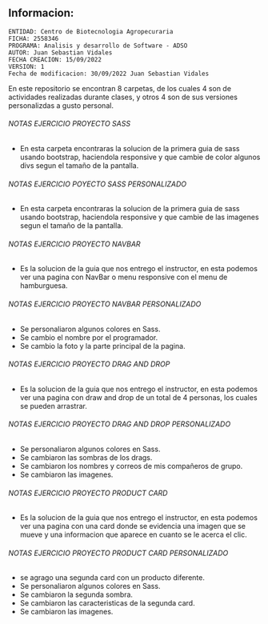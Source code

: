 ## Informacion:

    ENTIDAD: Centro de Biotecnologia Agropecuraria
    FICHA: 2558346
    PROGRAMA: Analisis y desarrollo de Software - ADSO
    AUTOR: Juan Sebastian Vidales
    FECHA CREACION: 15/09/2022
    VERSION: 1
    Fecha de modificacion: 30/09/2022 Juan Sebastian Vidales
    
En este repositorio se encontran 8 carpetas, de los cuales 4 son de actividades realizadas durante clases, y otros 4 son de sus versiones personalizdas a gusto personal.

###### NOTAS EJERCICIO PROYECTO SASS
- En esta carpeta encontraras la solucion de la primera guia de sass usando bootstrap, haciendola responsive y que cambie de color algunos divs segun el tamaño de la pantalla.


###### NOTAS EJERCICIO POYECTO SASS PERSONALIZADO
- En esta carpeta encontraras la solucion de la primera guia de sass usando bootstrap, haciendola responsive y que cambie de las imagenes segun el tamaño de la pantalla.

###### NOTAS EJERCICIO PROYECTO NAVBAR
- Es la solucion de la guia que nos entrego el instructor, en esta podemos ver una pagina con NavBar o menu responsive con el menu de hamburguesa.

###### NOTAS EJERCICIO PROYECTO NAVBAR PERSONALIZADO
- Se personaliaron algunos colores en Sass.
- Se cambio el nombre por el programador.
- Se cambio la foto y la parte principal de la pagina.

###### NOTAS EJERCICIO PROYECTO DRAG AND DROP
- Es la solucion de la guia que nos entrego el instructor, en esta podemos ver una pagina con draw and drop de un total de 4 personas, los cuales se pueden arrastrar.

###### NOTAS EJERCICIO PROYECTO DRAG AND DROP PERSONALIZADO
- Se personaliaron algunos colores en Sass.
- Se cambiaron las sombras de los drags.
- Se cambiaron los nombres y correos de mis compañeros de grupo.
- Se cambiaron las imagenes.

###### NOTAS EJERCICIO PROYECTO PRODUCT CARD
- Es la solucion de la guia que nos entrego el instructor, en esta podemos ver una pagina con una card donde se evidencia una imagen que se mueve y una informacion que aparece en cuanto se le acerca el clic.
###### NOTAS EJERCICIO PROYECTO PRODUCT CARD PERSONALIZADO
- se agrago una segunda card con un producto diferente.
- Se personaliaron algunos colores en Sass.
- Se cambiaron la segunda sombra.
- Se cambiaron las caracteristicas de la segunda card.
- Se cambiaron las imagenes.
